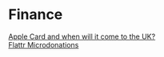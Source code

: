 # Finance


[Apple Card and when will it come to the UK?](apple-card-and-when-will-it-come-to-the-uk/)  
[Flattr Microdonations](flattr-microdonations/)
